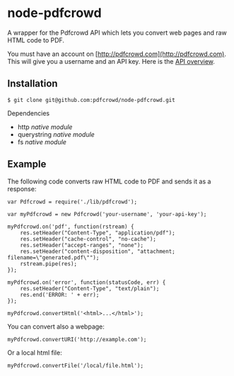 # node-pdfcrowd

A wrapper for the Pdfcrowd API which lets you convert web pages and raw HTML code to PDF.

You must have an account on
[http://pdfcrowd.com](http://pdfcrowd.com). This will give you a
username and an API key. Here is the
[API overview](http://pdfcrowd.com/html-to-pdf-api/).

## Installation

    $ git clone git@github.com:pdfcrowd/node-pdfcrowd.git
    
Dependencies

* http *native module*
* querystring *native module*
* fs *native module*

## Example

The following code converts raw HTML code to PDF and sends it as a response:

    var Pdfcrowd = require('./lib/pdfcrowd');

    var myPdfcrowd = new Pdfcrowd('your-username', 'your-api-key');
        
    myPdfcrowd.on('pdf', function(rstream) {
        res.setHeader("Content-Type", "application/pdf");
        res.setHeader("cache-control", "no-cache");
        res.setHeader("accept-ranges", "none");
        res.setHeader("content-disposition", "attachment; filename=\"generated.pdf\"");
        rstream.pipe(res);
    });
        
    myPdfcrowd.on('error', function(statusCode, err) {
        res.setHeader("Content-Type", "text/plain");
        res.end('ERROR: ' + err);
    });

    myPdfcrowd.convertHtml('<html>...</html>');
    
You can convert also a webpage:
    
    myPdfcrowd.convertURI('http://example.com');

Or a local html file:
    
    myPdfcrowd.convertFile('/local/file.html');
    

    


